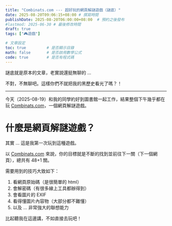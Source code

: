 ```yaml
---
title: "Combinats.com --- 超好玩的網頁解謎遊戲（謎底）"
date: 2025-08-20T09:06:15+08:00 # 撰寫時間
publishDate: 2025-08-20T06:00:00+08:00  # 預約之後發布
#lastmod: 2025-06-30 # 最後修改時間
draft: true
tags: ["🎮️遊戲"]

# 文章設定
toc: true         # 是否顯示目錄
math: false       # 是否啟用數學公式
code: true        # 是否有程式碼
---
```


謎底就是原本的文章，老實說還挺無聊的 ...

不對，不無聊吧。這樣你們不就把我的黑歷史看光了嗎？！

---
今天（2025-08-19）和我的同學約好到圖書館一起工作，結果整個下午幾乎都在玩 [Combinats.com](https://combinats.com)，一個網頁解謎遊戲。

# 什麼是網頁解謎遊戲？

其實 ... 這是我第一次玩到這種遊戲。

以 [Combinats.com](https://combinats.com) 來說，你的目標就是不斷的找到並前往下一關（下一個網頁），總共有 48+1 關。

需要用到的技巧大致如下：

1. 看網頁原始碼（是很簡單的 html）
2. 會解密碼（有很多線上工具都辦得到）
3. 會看圖片的 EXIF
4. 看得懂圖片內容物（大部分都不難懂）
5. 以及 ... 非常強大的聯想能力

比起聽我在這邊講，不如直接去玩吧！

<!-- 為什麼這篇文章虎頭蛇尾的呢？

那是因為我要訓練你解謎的能力啊！呵～哈哈哈！

如果你看到這段文字 ... 代表你至少過得了第五關。 -->

<!-- 註：上面的是原本寫的備註 -->

<!-- 其實我卡在第八關就過不去了😣-->